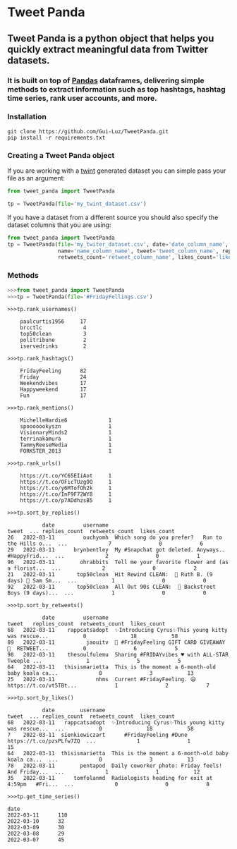 # Tweet Panda
## Tweet Panda is a python object that helps you quickly extract meaningful data from Twitter datasets.
### It is built on top of [Pandas](https://pandas.pydata.org/) dataframes, delivering simple methods to extract information such as top hashtags, hashtag time series, rank user accounts, and more.

### Installation
```shell
git clone https://github.com/Gui-Luz/TweetPanda.git
pip install -r requirements.txt
```
### Creating a Tweet Panda object
If you are working with a [twint](https://github.com/twintproject/twint) generated dataset you can simple pass your file as an argument:
```python
from tweet_panda import TweetPanda

tp = TweetPanda(file='my_twint_dataset.csv')
```
If you have a dataset from a different source you should also specify the dataset columns that you are using:
```python
from tweet_panda import TweetPanda
tp = TweetPanda(file='my_twiter_dataset.csv', date='date_column_name', username='username_column_name', 
                name='name_column_name', tweet='tweet_column_name', replies_count='replies_column_name', 
                retweets_count='retweet_column_name', likes_count='likes_column_name')
```
### Methods
```python
>>>from tweet_panda import TweetPanda
>>>tp = TweetPanda(file='#FridayFellings.csv')
```
```python3
>>>tp.rank_usernames()

    paulcurtis1956     17
    brcctlc             4
    top50clean          3
    politribune         2
    iservedrinks        2
```
```python3
>>>tp.rank_hashtags()

    FridayFeeling      82
    Friday             24
    Weekendvibes       17
    Happyweekend       17
    Fun                17
```
```python3
>>>tp.rank_mentions()

    MichelleHardie6             1
    spooooookyszn               1
    VisionaryMinds2             1
    terrinakamura               1
    TammyReeseMedia             1
    FORKSTER_2013               1
```
```python3
>>>tp.rank_urls()

    https://t.co/YC65EIiAot     1
    https://t.co/OFicTUzgOO     1
    https://t.co/y6MTofOh2k     1
    https://t.co/InF9F72WY8     1
    https://t.co/p7ADdhzsB5     1
```
```python3
>>>tp.sort_by_replies()

           date         username                                              tweet  ... replies_count  retweets_count  likes_count
26   2022-03-11         ouchyomh  Which song do you prefer?   Run to the Hills o...  ...             7               0            6
29   2022-03-11      brynbentley  My #Snapchat got deleted. Anyways.. #HappyFrid...  ...             2               0            1
96   2022-03-11        ohrabbits  Tell me your favorite flower and (as a florist...  ...             2               0            2
21   2022-03-11       top50clean  Hit Rewind CLEAN:  🥇 Ruth B. (9 days) 🥈 Sam Sm...  ...           1               0            0
92   2022-03-11       top50clean  All Out 90s CLEAN:  🥇 Backstreet Boys (9 days)...  ...            1               0            0
```
```python3
>>>tp.sort_by_retweets()

           date         username                                              tweet   replies_count  retweets_count  likes_count
68   2022-03-11    rappcatsadopt  ✨Introducing Cyrus✨This young kitty was rescue...           0              18           58
89   2022-03-11          jaouitv  🥳 #FridayFeeling GIFT CARD GIVEAWAY 🥳  RETWEET...           0               6            5
98   2022-03-11    thesoulfulemu  Sharing #FRIDAYvibes ♥️ with ALL-STAR Tweeple ...              1               5            5
64   2022-03-11   thisismarietta  This is the moment a 6-month-old baby koala ca...             0               3           13
25   2022-03-11             nhms  Current #FridayFeeling. 😃  https://t.co/vt5TBt...            1               2            7
```
```python3
>>>tp.sort_by_likes()

           date        username                                              tweet  ... replies_count  retweets_count  likes_count
68   2022-03-11   rappcatsadopt  ✨Introducing Cyrus✨This young kitty was rescue...  ...           0              18           58
7    2022-03-11  sienkiewiczart      #FridayFeeling #Dune  https://t.co/pzsPLfw7ZQ  ...             1               1           15
64   2022-03-11  thisismarietta  This is the moment a 6-month-old baby koala ca...  ...             0               3           13
78   2022-03-11        pentapod  Daily coworker photo: Friday feels! And Friday...  ...             1               1           12
35   2022-03-11      tomfolanmd  Radiologists heading for exit at 4:59pm   #Fri...  ...             0               0            8
```
```python3
>>>tp.get_time_series()

date
2022-03-11      110
2022-03-10      32    
2022-03-09      30
2022-03-08      29
2022-03-07      45    
```
